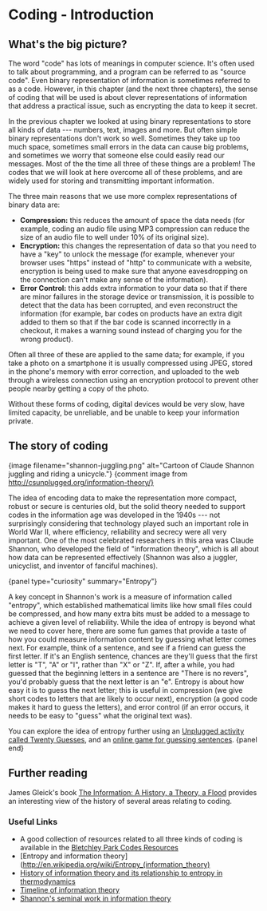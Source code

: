 # Coding - Introduction


## What's the big picture?

The word "code" has lots of meanings in computer science. It's often used to talk about programming, and a program can be referred to as "source code".
Even binary representation of information is sometimes referred to as a code.
However, in this chapter (and the next three chapters),
the sense of coding that will be used is about clever representations of information that address a practical issue,
such as encrypting the data to keep it secret.

In the previous chapter we looked at using binary representations to store all kinds of data --- numbers, text, images and more.
But often simple binary representations don't work so well.
Sometimes they take up too much space,
sometimes small errors in the data can cause big problems,
and sometimes we worry that someone else could easily read our messages.
Most of the the time all three of these things are a problem!
The codes that we will look at here overcome all of these problems, and are widely used for storing and transmitting important information.

The three main reasons that we use more complex representations of binary data are:
- **Compression:** this reduces the amount of space the data needs (for example, coding an audio file using MP3 compression can reduce the size of an audio file to well under 10% of its original size).
- **Encryption:** this changes the representation of data so that you need to have a "key" to unlock the message (for example, whenever your browser uses "https" instead of "http" to communicate with a website, encryption is being used to make sure that anyone eavesdropping on the connection can't make any sense of the information).
- **Error Control:** this adds extra information to your data so that if there are minor failures in the storage device or transmission, it is possible to detect that the data has been corrupted, and even reconstruct the information
(for example, bar codes on products have an extra digit added to them so that if the bar code is scanned incorrectly in a checkout,
it makes a warning sound instead of charging you for the wrong product).

Often all three of these are applied to the same data;
for example, if you take a photo on a smartphone it is usually compressed using JPEG,
stored in the phone's memory with error correction,
and uploaded to the web through a wireless connection using an encryption protocol to prevent other people nearby getting a copy of the photo.

Without these forms of coding, digital devices would be very slow, have limited capacity, be unreliable, and be unable to keep your information private.

## The story of coding

{image filename="shannon-juggling.png" alt="Cartoon of Claude Shannon juggling and riding a unicycle."}
{comment image from http://csunplugged.org/information-theory/}

The idea of encoding data to make the representation more compact, robust or secure is centuries old,
but the solid theory needed to support codes in the information age was developed in the 1940s --- not surprisingly considering that technology played such an important role in World War II, where efficiency, reliability and secrecy were all very important.
One of the most celebrated researchers in this area was Claude Shannon,
who developed the field of "information theory", which is all about how data can be represented effectively
(Shannon was also a juggler, unicyclist, and inventor of fanciful machines).

{panel type="curiosity" summary="Entropy"}

A key concept in Shannon's work is a measure of information called "entropy",
which established mathematical limits like how small files could be compressed,
and how many extra bits must be added to a message to achieve a given level of reliability.
While the idea of entropy is beyond what we need to cover here,
there are some fun games that provide a taste of how you could measure information content by guessing what letter comes next.
For example, think of a sentence, and see if a friend can guess the first letter.
If it's an English sentence, chances are they'll guess that the first letter is "T", "A" or "I", rather than "X" or "Z".
If, after a while, you had guessed that the beginning letters in a sentence are "There is no revers",
you'd probably guess that the next letter is an "e".
Entropy is about how easy it is to guess the next letter;
this is useful in compression (we give short codes to letters that are likely to occur next),
encryption (a good code makes it hard to guess the letters),
and error control (if an error occurs, it needs to be easy to "guess" what the original text was).

You can explore the idea of entropy further using an
[Unplugged activity called Twenty Guesses](http://csunplugged.org/information-theory),
and an [online game for guessing sentences](http://www.math.ucsd.edu/~crypto/java/ENTROPY).
{panel end}

## Further reading

James Gleick's book [The Information: A History, a Theory, a Flood](http://www.amazon.com/The-Information-History-Theory-Flood/dp/1400096235) provides an interesting view of the history of several areas relating to coding.

### Useful Links

- A good collection of resources related to all three kinds of coding is available in the [Bletchley Park Codes Resources](http://www.cimt.plymouth.ac.uk/resources/codes/)
- [Entropy and information theory](http://en.wikipedia.org/wiki/Entropy_(information_theory)
- [History of information theory and its relationship to entropy in thermodynamics](http://en.wikipedia.org/wiki/History_of_entropy#Information_theory)
- [Timeline of information theory](http://en.wikipedia.org/wiki/Timeline_of_information_theory)
- [Shannon's seminal work in information theory](http://en.wikipedia.org/wiki/A_Mathematical_Theory_of_Communication)
